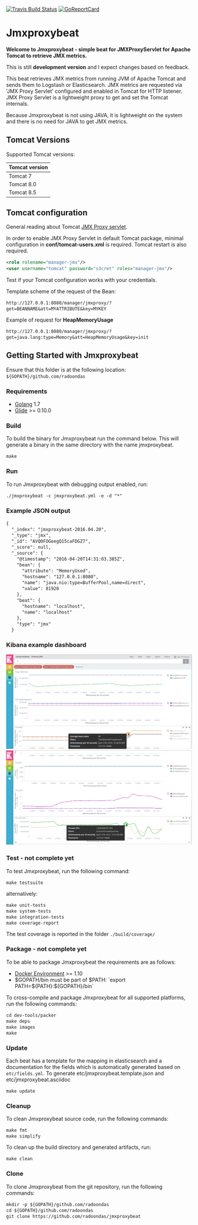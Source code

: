 [![Travis Build Status](https://travis-ci.org/radoondas/jmxproxybeat.svg?branch=master)](https://travis-ci.org/radoondas/jmxproxybeat)
[![GoReportCard](https://goreportcard.com/badge/github.com/radoondas/jmxproxybeat)](https://goreportcard.com/report/github.com/radoondas/jmxproxybeat)

# Jmxproxybeat

**Welcome to Jmxproxybeat - simple beat for JMXProxyServlet for Apache Tomcat to retrieve JMX metrics.**

This is still **development version** and I expect changes based on feedback.

This beat retrieves JMX metrics from running JVM of Apache Tomcat and sends them to Logstash or Elasticsearch.
JMX metrics are requested via 'JMX Proxy Servlet' configured and enabled in Tomcat for HTTP listener. JMX Proxy Servlet is a lightweight proxy to get and set the Tomcat internals.

Because Jmxproxybeat is not using JAVA, it is lightweight on the system and there is no need for JAVA to get JMX metrics.

## Tomcat Versions
Supported Tomcat versions:

| Tomcat version |
| -------------- |
| Tomcat 7       |
| Tomcat 8.0     |
| Tomcat 8.5     |

## Tomcat configuration
General reading about Tomcat [JMX Proxy servlet](https://tomcat.apache.org/tomcat-8.0-doc/manager-howto.html#Using_the_JMX_Proxy_Servlet).

In order to enable JMX Proxy Servlet in default Tomcat package, minimal configuration in **conf/tomcat-users.xml** is required. Tomcat restart is also required.
```xml
<role rolename="manager-jmx"/>
<user username="tomcat" password="s3cret" roles="manager-jmx"/>
```

Test if your Tomcat configuration works with your credentials.

Template scheme of the request of the Bean:
```
http://127.0.0.1:8080/manager/jmxproxy/?get=BEANNAME&att=MYATTRIBUTE&key=MYKEY
```

Example of request for **HeapMemoryUsage**
```
http://127.0.0.1:8080/manager/jmxproxy/?get=java.lang:type=Memory&att=HeapMemoryUsage&key=init
```

## Getting Started with Jmxproxybeat

Ensure that this folder is at the following location:
`${GOPATH}/github.com/radoondas`

### Requirements

* [Golang](https://golang.org/dl/) 1.7
* [Glide](https://github.com/Masterminds/glide) >= 0.10.0

### Build

To build the binary for Jmxproxybeat run the command below. This will generate a binary in the same directory with the name jmxproxybeat.

```
make
```


### Run

To run Jmxproxybeat with debugging output enabled, run:

```
./jmxproxybeat -c jmxproxybeat.yml -e -d "*"
```

### Example JSON output
```
{
  "_index": "jmxproxybeat-2016.04.20",
  "_type": "jmx",
  "_id": "AVQ0FOGeegQ15caFDGZ7",
  "_score": null,
  "_source": {
    "@timestamp": "2016-04-20T14:31:03.385Z",
    "bean": {
      "attribute": "MemoryUsed",
      "hostname": "127.0.0.1:8080",
      "name": "java.nio:type=BufferPool,name=direct",
      "value": 81920
    },
    "beat": {
      "hostname": "localhost",
      "name": "localhost"
    },
    "type": "jmx"
  }
```

### Kibana example dashboard
![JmxProxyBeat1](/docs/images/jmxproxybeat1.png)
![JmxProxyBeat2](/docs/images/jmxproxybeat2.png)

### Test - not complete yet

To test Jmxproxybeat, run the following command:

```
make testsuite
```

alternatively:
```
make unit-tests
make system-tests
make integration-tests
make coverage-report
```

The test coverage is reported in the folder `./build/coverage/`


### Package - not complete yet

To be able to package Jmxproxybeat the requirements are as follows:

 * [Docker Environment](https://docs.docker.com/engine/installation/) >= 1.10
 * $GOPATH/bin must be part of $PATH: `export PATH=${PATH}:${GOPATH}/bin`

To cross-compile and package Jmxproxybeat for all supported platforms, run the following commands:

```
cd dev-tools/packer
make deps
make images
make
```

### Update

Each beat has a template for the mapping in elasticsearch and a documentation for the fields
which is automatically generated based on `etc/fields.yml`.
To generate etc/jmxproxybeat.template.json and etc/jmxproxybeat.asciidoc

```
make update
```


### Cleanup

To clean  Jmxproxybeat source code, run the following commands:

```
make fmt
make simplify
```

To clean up the build directory and generated artifacts, run:

```
make clean
```


### Clone

To clone Jmxproxybeat from the git repository, run the following commands:

```
mkdir -p ${GOPATH}/github.com/radoondas
cd ${GOPATH}/github.com/radoondas
git clone https://github.com/radoondas/jmxproxybeat
```
